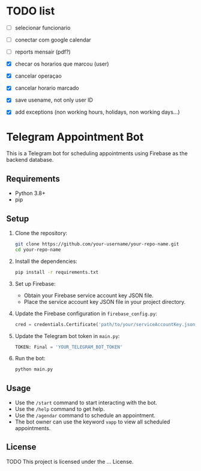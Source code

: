 
# TODO list

- [ ] selecionar funcionario

- [ ] conectar com google calendar

- [ ] reports mensair (pdf?)

- [x] checar os horarios que marcou (user)

- [x] cancelar operaçao

- [x] cancelar horario marcado

- [x] save usename, not only user ID

- [x] add exceptions (non working hours, holidays, non working days...)

# Telegram Appointment Bot

This is a Telegram bot for scheduling appointments using Firebase as the backend database.

## Requirements

- Python 3.8+
- pip

## Setup

1. Clone the repository:
    ```bash
    git clone https://github.com/your-username/your-repo-name.git
    cd your-repo-name
    ```

2. Install the dependencies:
    ```bash
    pip install -r requirements.txt
    ```

3. Set up Firebase:
    - Obtain your Firebase service account key JSON file.
    - Place the service account key JSON file in your project directory.

4. Update the Firebase configuration in `firebase_config.py`:
    ```python
    cred = credentials.Certificate('path/to/your/serviceAccountKey.json')
    ```

5. Update the Telegram bot token in `main.py`:
    ```python
    TOKEN: Final = 'YOUR_TELEGRAM_BOT_TOKEN'
    ```

6. Run the bot:
    ```bash
    python main.py
    ```

## Usage

- Use the `/start` command to start interacting with the bot.
- Use the `/help` command to get help.
- Use the `/agendar` command to schedule an appointment.
- The bot owner can use the keyword `vapp` to view all scheduled appointments.

## License
TODO
This project is licensed under the ... License.
